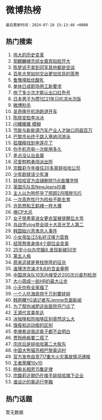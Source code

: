# 微博热榜

`最后更新时间：2024-07-18 15:13:48 +0800`

## 热门搜索

1. [伟大的历史变革](https://m.weibo.cn/search?containerid=100103type%3D1%26t%3D10%26q%3D%23%E4%BC%9F%E5%A4%A7%E7%9A%84%E5%8E%86%E5%8F%B2%E5%8F%98%E9%9D%A9%23&stream_entry_id=51&isnewpage=1&extparam=seat%3D1%26pos%3D0%26cate%3D10103%26dgr%3D0%26q%3D%2523%25E4%25BC%259F%25E5%25A4%25A7%25E7%259A%2584%25E5%258E%2586%25E5%258F%25B2%25E5%258F%2598%25E9%259D%25A9%2523%26filter_type%3Drealtimehot%26stream_entry_id%3D51%26c_type%3D51%26display_time%3D1721286827%26pre_seqid%3D172128682737201449261)
1. [郭麒麟被恋综女嘉宾贴脸开大](https://m.weibo.cn/search?containerid=100103type%3D1%26t%3D10%26q%3D%23%E9%83%AD%E9%BA%92%E9%BA%9F%E8%A2%AB%E6%81%8B%E7%BB%BC%E5%A5%B3%E5%98%89%E5%AE%BE%E8%B4%B4%E8%84%B8%E5%BC%80%E5%A4%A7%23&stream_entry_id=31&isnewpage=1&extparam=seat%3D1%26realpos%3D1%26q%3D%2523%25E9%2583%25AD%25E9%25BA%2592%25E9%25BA%259F%25E8%25A2%25AB%25E6%2581%258B%25E7%25BB%25BC%25E5%25A5%25B3%25E5%2598%2589%25E5%25AE%25BE%25E8%25B4%25B4%25E8%2584%25B8%25E5%25BC%2580%25E5%25A4%25A7%2523%26cate%3D5001%26dgr%3D0%26stream_entry_id%3D31%26pos%3D0%26lcate%3D5001%26band_rank%3D1%26filter_type%3Drealtimehot%26flag%3D2%26c_type%3D31%26display_time%3D1721286827%26pre_seqid%3D172128682737201449261)
1. [陈梦说不拿到冠军其他都是空谈](https://m.weibo.cn/search?containerid=100103type%3D1%26t%3D10%26q%3D%23%E9%99%88%E6%A2%A6%E8%AF%B4%E4%B8%8D%E6%8B%BF%E5%88%B0%E5%86%A0%E5%86%9B%E5%85%B6%E4%BB%96%E9%83%BD%E6%98%AF%E7%A9%BA%E8%B0%88%23&stream_entry_id=31&isnewpage=1&extparam=seat%3D1%26realpos%3D2%26q%3D%2523%25E9%2599%2588%25E6%25A2%25A6%25E8%25AF%25B4%25E4%25B8%258D%25E6%258B%25BF%25E5%2588%25B0%25E5%2586%25A0%25E5%2586%259B%25E5%2585%25B6%25E4%25BB%2596%25E9%2583%25BD%25E6%2598%25AF%25E7%25A9%25BA%25E8%25B0%2588%2523%26cate%3D5001%26dgr%3D0%26stream_entry_id%3D31%26pos%3D1%26lcate%3D5001%26band_rank%3D2%26filter_type%3Drealtimehot%26flag%3D1%26c_type%3D31%26display_time%3D1721286827%26pre_seqid%3D172128682737201449261)
1. [百年大党如何交出更加优异的答卷](https://m.weibo.cn/search?containerid=100103type%3D1%26t%3D10%26q%3D%23%E7%99%BE%E5%B9%B4%E5%A4%A7%E5%85%9A%E5%A6%82%E4%BD%95%E4%BA%A4%E5%87%BA%E6%9B%B4%E5%8A%A0%E4%BC%98%E5%BC%82%E7%9A%84%E7%AD%94%E5%8D%B7%23&stream_entry_id=31&isnewpage=1&extparam=seat%3D1%26realpos%3D3%26q%3D%2523%25E7%2599%25BE%25E5%25B9%25B4%25E5%25A4%25A7%25E5%2585%259A%25E5%25A6%2582%25E4%25BD%2595%25E4%25BA%25A4%25E5%2587%25BA%25E6%259B%25B4%25E5%258A%25A0%25E4%25BC%2598%25E5%25BC%2582%25E7%259A%2584%25E7%25AD%2594%25E5%258D%25B7%2523%26cate%3D5001%26dgr%3D0%26stream_entry_id%3D31%26pos%3D2%26lcate%3D5001%26band_rank%3D3%26filter_type%3Drealtimehot%26flag%3D0%26c_type%3D31%26display_time%3D1721286827%26pre_seqid%3D172128682737201449261)
1. [鲁豫撞脸优酸乳](https://m.weibo.cn/search?containerid=100103type%3D1%26t%3D10%26q%3D%23%E9%B2%81%E8%B1%AB%E6%92%9E%E8%84%B8%E4%BC%98%E9%85%B8%E4%B9%B3%23&stream_entry_id=31&isnewpage=1&extparam=seat%3D1%26q%3D%2523%25E9%25B2%2581%25E8%25B1%25AB%25E6%2592%259E%25E8%2584%25B8%25E4%25BC%2598%25E9%2585%25B8%25E4%25B9%25B3%2523%26cate%3D5001%26dgr%3D0%26adid%3D246226%26stream_entry_id%3D31%26topic_ad%3D1%26is_ad_pos%3D1%26pos%3D3%26band_rank%3D4%26lcate%3D5001%26filter_type%3Drealtimehot%26c_type%3D31%26display_time%3D1721286827%26pre_seqid%3D172128682737201449261)
1. [单休已成职场用工新要求](https://m.weibo.cn/search?containerid=100103type%3D1%26t%3D10%26q%3D%23%E5%8D%95%E4%BC%91%E5%B7%B2%E6%88%90%E8%81%8C%E5%9C%BA%E7%94%A8%E5%B7%A5%E6%96%B0%E8%A6%81%E6%B1%82%23&stream_entry_id=31&isnewpage=1&extparam=seat%3D1%26realpos%3D4%26q%3D%2523%25E5%258D%2595%25E4%25BC%2591%25E5%25B7%25B2%25E6%2588%2590%25E8%2581%258C%25E5%259C%25BA%25E7%2594%25A8%25E5%25B7%25A5%25E6%2596%25B0%25E8%25A6%2581%25E6%25B1%2582%2523%26cate%3D5001%26dgr%3D0%26stream_entry_id%3D31%26pos%3D4%26lcate%3D5001%26band_rank%3D4%26filter_type%3Drealtimehot%26flag%3D0%26c_type%3D31%26display_time%3D1721286827%26pre_seqid%3D172128682737201449261)
1. [吻了多少次才能认出口红色号](https://m.weibo.cn/search?containerid=100103type%3D1%26t%3D10%26q%3D%23%E5%90%BB%E4%BA%86%E5%A4%9A%E5%B0%91%E6%AC%A1%E6%89%8D%E8%83%BD%E8%AE%A4%E5%87%BA%E5%8F%A3%E7%BA%A2%E8%89%B2%E5%8F%B7%23&stream_entry_id=31&isnewpage=1&extparam=seat%3D1%26realpos%3D5%26q%3D%2523%25E5%2590%25BB%25E4%25BA%2586%25E5%25A4%259A%25E5%25B0%2591%25E6%25AC%25A1%25E6%2589%258D%25E8%2583%25BD%25E8%25AE%25A4%25E5%2587%25BA%25E5%258F%25A3%25E7%25BA%25A2%25E8%2589%25B2%25E5%258F%25B7%2523%26cate%3D5001%26dgr%3D0%26stream_entry_id%3D31%26pos%3D5%26lcate%3D5001%26band_rank%3D5%26filter_type%3Drealtimehot%26flag%3D2%26c_type%3D31%26display_time%3D1721286827%26pre_seqid%3D172128682737201449261)
1. [日本男子为攒1亿21年只吃凉水泡饭](https://m.weibo.cn/search?containerid=100103type%3D1%26t%3D10%26q%3D%23%E6%97%A5%E6%9C%AC%E7%94%B7%E5%AD%90%E4%B8%BA%E6%94%921%E4%BA%BF21%E5%B9%B4%E5%8F%AA%E5%90%83%E5%87%89%E6%B0%B4%E6%B3%A1%E9%A5%AD%23&stream_entry_id=31&isnewpage=1&extparam=seat%3D1%26realpos%3D6%26q%3D%2523%25E6%2597%25A5%25E6%259C%25AC%25E7%2594%25B7%25E5%25AD%2590%25E4%25B8%25BA%25E6%2594%25921%25E4%25BA%25BF21%25E5%25B9%25B4%25E5%258F%25AA%25E5%2590%2583%25E5%2587%2589%25E6%25B0%25B4%25E6%25B3%25A1%25E9%25A5%25AD%2523%26cate%3D5001%26dgr%3D0%26stream_entry_id%3D31%26pos%3D6%26lcate%3D5001%26band_rank%3D6%26filter_type%3Drealtimehot%26flag%3D0%26c_type%3D31%26display_time%3D1721286827%26pre_seqid%3D172128682737201449261)
1. [微博秒杀](https://m.weibo.cn/search?containerid=100103type%3D1%26t%3D10%26q%3D%23%E5%BE%AE%E5%8D%9A%E7%A7%92%E6%9D%80%23&stream_entry_id=31&isnewpage=1&extparam=seat%3D1%26q%3D%2523%25E5%25BE%25AE%25E5%258D%259A%25E7%25A7%2592%25E6%259D%2580%2523%26cate%3D5001%26dgr%3D0%26adid%3D246339%26stream_entry_id%3D31%26is_ad_pos%3D1%26pos%3D7%26band_rank%3D7%26lcate%3D5001%26filter_type%3Drealtimehot%26c_type%3D31%26display_time%3D1721286827%26pre_seqid%3D172128682737201449261)
1. [吴奇隆在机场跑道开车](https://m.weibo.cn/search?containerid=100103type%3D1%26t%3D10%26q%3D%23%E5%90%B4%E5%A5%87%E9%9A%86%E5%9C%A8%E6%9C%BA%E5%9C%BA%E8%B7%91%E9%81%93%E5%BC%80%E8%BD%A6%23&stream_entry_id=31&isnewpage=1&extparam=seat%3D1%26realpos%3D7%26q%3D%2523%25E5%2590%25B4%25E5%25A5%2587%25E9%259A%2586%25E5%259C%25A8%25E6%259C%25BA%25E5%259C%25BA%25E8%25B7%2591%25E9%2581%2593%25E5%25BC%2580%25E8%25BD%25A6%2523%26cate%3D5001%26dgr%3D0%26stream_entry_id%3D31%26pos%3D8%26lcate%3D5001%26band_rank%3D7%26filter_type%3Drealtimehot%26flag%3D1%26c_type%3D31%26display_time%3D1721286827%26pre_seqid%3D172128682737201449261)
1. [陈晓变脸李冰冰](https://m.weibo.cn/search?containerid=100103type%3D1%26t%3D10%26q%3D%23%E9%99%88%E6%99%93%E5%8F%98%E8%84%B8%E6%9D%8E%E5%86%B0%E5%86%B0%23&stream_entry_id=31&isnewpage=1&extparam=seat%3D1%26realpos%3D8%26q%3D%2523%25E9%2599%2588%25E6%2599%2593%25E5%258F%2598%25E8%2584%25B8%25E6%259D%258E%25E5%2586%25B0%25E5%2586%25B0%2523%26cate%3D5001%26dgr%3D0%26stream_entry_id%3D31%26pos%3D9%26lcate%3D5001%26band_rank%3D8%26filter_type%3Drealtimehot%26flag%3D0%26c_type%3D31%26display_time%3D1721286827%26pre_seqid%3D172128682737201449261)
1. [闪耀暖暖 模糊](https://m.weibo.cn/search?containerid=100103type%3D1%26t%3D10%26q%3D%E9%97%AA%E8%80%80%E6%9A%96%E6%9A%96+%E6%A8%A1%E7%B3%8A&stream_entry_id=31&isnewpage=1&extparam=seat%3D1%26realpos%3D9%26q%3D%25E9%2597%25AA%25E8%2580%2580%25E6%259A%2596%25E6%259A%2596%2520%25E6%25A8%25A1%25E7%25B3%258A%26cate%3D5001%26dgr%3D0%26stream_entry_id%3D31%26pos%3D10%26lcate%3D5001%26band_rank%3D9%26filter_type%3Drealtimehot%26flag%3D1%26c_type%3D31%26display_time%3D1721286827%26pre_seqid%3D172128682737201449261)
1. [节能与新能源汽车产业人才缺口将超百万](https://m.weibo.cn/search?containerid=100103type%3D1%26t%3D10%26q%3D%23%E8%8A%82%E8%83%BD%E4%B8%8E%E6%96%B0%E8%83%BD%E6%BA%90%E6%B1%BD%E8%BD%A6%E4%BA%A7%E4%B8%9A%E4%BA%BA%E6%89%8D%E7%BC%BA%E5%8F%A3%E5%B0%86%E8%B6%85%E7%99%BE%E4%B8%87%23&stream_entry_id=31&isnewpage=1&extparam=seat%3D1%26realpos%3D10%26q%3D%2523%25E8%258A%2582%25E8%2583%25BD%25E4%25B8%258E%25E6%2596%25B0%25E8%2583%25BD%25E6%25BA%2590%25E6%25B1%25BD%25E8%25BD%25A6%25E4%25BA%25A7%25E4%25B8%259A%25E4%25BA%25BA%25E6%2589%258D%25E7%25BC%25BA%25E5%258F%25A3%25E5%25B0%2586%25E8%25B6%2585%25E7%2599%25BE%25E4%25B8%2587%2523%26cate%3D5001%26dgr%3D0%26stream_entry_id%3D31%26pos%3D11%26lcate%3D5001%26band_rank%3D10%26filter_type%3Drealtimehot%26flag%3D1%26c_type%3D31%26display_time%3D1721286827%26pre_seqid%3D172128682737201449261)
1. [巴黎市长终于跳入塞纳河游泳](https://m.weibo.cn/search?containerid=100103type%3D1%26t%3D10%26q%3D%23%E5%B7%B4%E9%BB%8E%E5%B8%82%E9%95%BF%E7%BB%88%E4%BA%8E%E8%B7%B3%E5%85%A5%E5%A1%9E%E7%BA%B3%E6%B2%B3%E6%B8%B8%E6%B3%B3%23&stream_entry_id=31&isnewpage=1&extparam=seat%3D1%26realpos%3D11%26q%3D%2523%25E5%25B7%25B4%25E9%25BB%258E%25E5%25B8%2582%25E9%2595%25BF%25E7%25BB%2588%25E4%25BA%258E%25E8%25B7%25B3%25E5%2585%25A5%25E5%25A1%259E%25E7%25BA%25B3%25E6%25B2%25B3%25E6%25B8%25B8%25E6%25B3%25B3%2523%26cate%3D5001%26dgr%3D0%26stream_entry_id%3D31%26pos%3D12%26lcate%3D5001%26band_rank%3D11%26filter_type%3Drealtimehot%26flag%3D1%26c_type%3D31%26display_time%3D1721286827%26pre_seqid%3D172128682737201449261)
1. [狐狸精找到李莲花了](https://m.weibo.cn/search?containerid=100103type%3D1%26t%3D10%26q%3D%E7%8B%90%E7%8B%B8%E7%B2%BE%E6%89%BE%E5%88%B0%E6%9D%8E%E8%8E%B2%E8%8A%B1%E4%BA%86&stream_entry_id=31&isnewpage=1&extparam=seat%3D1%26realpos%3D12%26q%3D%25E7%258B%2590%25E7%258B%25B8%25E7%25B2%25BE%25E6%2589%25BE%25E5%2588%25B0%25E6%259D%258E%25E8%258E%25B2%25E8%258A%25B1%25E4%25BA%2586%26cate%3D5001%26dgr%3D0%26stream_entry_id%3D31%26pos%3D13%26lcate%3D5001%26band_rank%3D12%26filter_type%3Drealtimehot%26flag%3D0%26c_type%3D31%26display_time%3D1721286827%26pre_seqid%3D172128682737201449261)
1. [你手机充电一次能用多久](https://m.weibo.cn/search?containerid=100103type%3D1%26t%3D10%26q%3D%23%E4%BD%A0%E6%89%8B%E6%9C%BA%E5%85%85%E7%94%B5%E4%B8%80%E6%AC%A1%E8%83%BD%E7%94%A8%E5%A4%9A%E4%B9%85%23&stream_entry_id=31&isnewpage=1&extparam=seat%3D1%26realpos%3D13%26q%3D%2523%25E4%25BD%25A0%25E6%2589%258B%25E6%259C%25BA%25E5%2585%2585%25E7%2594%25B5%25E4%25B8%2580%25E6%25AC%25A1%25E8%2583%25BD%25E7%2594%25A8%25E5%25A4%259A%25E4%25B9%2585%2523%26cate%3D5001%26dgr%3D0%26adid%3D246292%26stream_entry_id%3D31%26flag%3D0%26lcate%3D5001%26band_rank%3D13%26filter_type%3Drealtimehot%26pos%3D14%26c_type%3D31%26display_time%3D1721286827%26pre_seqid%3D172128682737201449261)
1. [差点没认出金晨](https://m.weibo.cn/search?containerid=100103type%3D1%26t%3D10%26q%3D%23%E5%B7%AE%E7%82%B9%E6%B2%A1%E8%AE%A4%E5%87%BA%E9%87%91%E6%99%A8%23&stream_entry_id=31&isnewpage=1&extparam=seat%3D1%26realpos%3D14%26q%3D%2523%25E5%25B7%25AE%25E7%2582%25B9%25E6%25B2%25A1%25E8%25AE%25A4%25E5%2587%25BA%25E9%2587%2591%25E6%2599%25A8%2523%26cate%3D5001%26dgr%3D0%26stream_entry_id%3D31%26pos%3D15%26lcate%3D5001%26band_rank%3D14%26filter_type%3Drealtimehot%26flag%3D2%26c_type%3D31%26display_time%3D1721286827%26pre_seqid%3D172128682737201449261)
1. [可爱鸭鸭勇闯派出所](https://m.weibo.cn/search?containerid=100103type%3D1%26t%3D10%26q%3D%23%E5%8F%AF%E7%88%B1%E9%B8%AD%E9%B8%AD%E5%8B%87%E9%97%AF%E6%B4%BE%E5%87%BA%E6%89%80%23&stream_entry_id=31&isnewpage=1&extparam=seat%3D1%26realpos%3D15%26q%3D%2523%25E5%258F%25AF%25E7%2588%25B1%25E9%25B8%25AD%25E9%25B8%25AD%25E5%258B%2587%25E9%2597%25AF%25E6%25B4%25BE%25E5%2587%25BA%25E6%2589%2580%2523%26cate%3D5001%26dgr%3D0%26stream_entry_id%3D31%26pos%3D16%26lcate%3D5001%26band_rank%3D15%26filter_type%3Drealtimehot%26flag%3D32768%26c_type%3D31%26display_time%3D1721286827%26pre_seqid%3D172128682737201449261)
1. [宗馥莉今年接任20多家娃哈哈公司](https://m.weibo.cn/search?containerid=100103type%3D1%26t%3D10%26q%3D%23%E5%AE%97%E9%A6%A5%E8%8E%89%E4%BB%8A%E5%B9%B4%E6%8E%A5%E4%BB%BB20%E5%A4%9A%E5%AE%B6%E5%A8%83%E5%93%88%E5%93%88%E5%85%AC%E5%8F%B8%23&stream_entry_id=31&isnewpage=1&extparam=seat%3D1%26realpos%3D16%26q%3D%2523%25E5%25AE%2597%25E9%25A6%25A5%25E8%258E%2589%25E4%25BB%258A%25E5%25B9%25B4%25E6%258E%25A5%25E4%25BB%25BB20%25E5%25A4%259A%25E5%25AE%25B6%25E5%25A8%2583%25E5%2593%2588%25E5%2593%2588%25E5%2585%25AC%25E5%258F%25B8%2523%26cate%3D5001%26dgr%3D0%26stream_entry_id%3D31%26pos%3D17%26lcate%3D5001%26band_rank%3D16%26filter_type%3Drealtimehot%26flag%3D0%26c_type%3D31%26display_time%3D1721286827%26pre_seqid%3D172128682737201449261)
1. [少年剧就该少年演](https://m.weibo.cn/search?containerid=100103type%3D1%26t%3D10%26q%3D%E5%B0%91%E5%B9%B4%E5%89%A7%E5%B0%B1%E8%AF%A5%E5%B0%91%E5%B9%B4%E6%BC%94&stream_entry_id=31&isnewpage=1&extparam=seat%3D1%26realpos%3D17%26q%3D%25E5%25B0%2591%25E5%25B9%25B4%25E5%2589%25A7%25E5%25B0%25B1%25E8%25AF%25A5%25E5%25B0%2591%25E5%25B9%25B4%25E6%25BC%2594%26cate%3D5001%26dgr%3D0%26stream_entry_id%3D31%26pos%3D18%26lcate%3D5001%26band_rank%3D17%26filter_type%3Drealtimehot%26flag%3D0%26c_type%3D31%26display_time%3D1721286827%26pre_seqid%3D172128682737201449261)
1. [娃哈哈官方店铺删除11点直播字样](https://m.weibo.cn/search?containerid=100103type%3D1%26t%3D10%26q%3D%23%E5%A8%83%E5%93%88%E5%93%88%E5%AE%98%E6%96%B9%E5%BA%97%E9%93%BA%E5%88%A0%E9%99%A411%E7%82%B9%E7%9B%B4%E6%92%AD%E5%AD%97%E6%A0%B7%23&stream_entry_id=31&isnewpage=1&extparam=seat%3D1%26realpos%3D18%26q%3D%2523%25E5%25A8%2583%25E5%2593%2588%25E5%2593%2588%25E5%25AE%2598%25E6%2596%25B9%25E5%25BA%2597%25E9%2593%25BA%25E5%2588%25A0%25E9%2599%25A411%25E7%2582%25B9%25E7%259B%25B4%25E6%2592%25AD%25E5%25AD%2597%25E6%25A0%25B7%2523%26cate%3D5001%26dgr%3D0%26stream_entry_id%3D31%26pos%3D19%26lcate%3D5001%26band_rank%3D18%26filter_type%3Drealtimehot%26flag%3D1%26c_type%3D31%26display_time%3D1721286827%26pre_seqid%3D172128682737201449261)
1. [英国乐队告NewJeans抄袭](https://m.weibo.cn/search?containerid=100103type%3D1%26t%3D10%26q%3D%23%E8%8B%B1%E5%9B%BD%E4%B9%90%E9%98%9F%E5%91%8ANewJeans%E6%8A%84%E8%A2%AD%23&stream_entry_id=31&isnewpage=1&extparam=seat%3D1%26realpos%3D19%26q%3D%2523%25E8%258B%25B1%25E5%259B%25BD%25E4%25B9%2590%25E9%2598%259F%25E5%2591%258ANewJeans%25E6%258A%2584%25E8%25A2%25AD%2523%26cate%3D5001%26dgr%3D0%26stream_entry_id%3D31%26pos%3D20%26lcate%3D5001%26band_rank%3D19%26filter_type%3Drealtimehot%26flag%3D0%26c_type%3D31%26display_time%3D1721286827%26pre_seqid%3D172128682737201449261)
1. [主人以为狗怀孕了照顾2月喂胖10斤](https://m.weibo.cn/search?containerid=100103type%3D1%26t%3D10%26q%3D%23%E4%B8%BB%E4%BA%BA%E4%BB%A5%E4%B8%BA%E7%8B%97%E6%80%80%E5%AD%95%E4%BA%86%E7%85%A7%E9%A1%BE2%E6%9C%88%E5%96%82%E8%83%9610%E6%96%A4%23&stream_entry_id=31&isnewpage=1&extparam=seat%3D1%26realpos%3D20%26q%3D%2523%25E4%25B8%25BB%25E4%25BA%25BA%25E4%25BB%25A5%25E4%25B8%25BA%25E7%258B%2597%25E6%2580%2580%25E5%25AD%2595%25E4%25BA%2586%25E7%2585%25A7%25E9%25A1%25BE2%25E6%259C%2588%25E5%2596%2582%25E8%2583%259610%25E6%2596%25A4%2523%26cate%3D5001%26dgr%3D0%26stream_entry_id%3D31%26pos%3D21%26lcate%3D5001%26band_rank%3D20%26filter_type%3Drealtimehot%26flag%3D1%26c_type%3D31%26display_time%3D1721286827%26pre_seqid%3D172128682737201449261)
1. [一次高危性行为险些不能生育](https://m.weibo.cn/search?containerid=100103type%3D1%26t%3D10%26q%3D%E4%B8%80%E6%AC%A1%E9%AB%98%E5%8D%B1%E6%80%A7%E8%A1%8C%E4%B8%BA%E9%99%A9%E4%BA%9B%E4%B8%8D%E8%83%BD%E7%94%9F%E8%82%B2&stream_entry_id=31&isnewpage=1&extparam=seat%3D1%26realpos%3D21%26q%3D%25E4%25B8%2580%25E6%25AC%25A1%25E9%25AB%2598%25E5%258D%25B1%25E6%2580%25A7%25E8%25A1%258C%25E4%25B8%25BA%25E9%2599%25A9%25E4%25BA%259B%25E4%25B8%258D%25E8%2583%25BD%25E7%2594%259F%25E8%2582%25B2%26cate%3D5001%26dgr%3D0%26stream_entry_id%3D31%26pos%3D22%26lcate%3D5001%26band_rank%3D21%26filter_type%3Drealtimehot%26flag%3D1%26c_type%3D31%26display_time%3D1721286827%26pre_seqid%3D172128682737201449261)
1. [许凯想和王鹤棣一样大爆](https://m.weibo.cn/search?containerid=100103type%3D1%26t%3D10%26q%3D%E8%AE%B8%E5%87%AF%E6%83%B3%E5%92%8C%E7%8E%8B%E9%B9%A4%E6%A3%A3%E4%B8%80%E6%A0%B7%E5%A4%A7%E7%88%86&stream_entry_id=31&isnewpage=1&extparam=seat%3D1%26realpos%3D22%26q%3D%25E8%25AE%25B8%25E5%2587%25AF%25E6%2583%25B3%25E5%2592%258C%25E7%258E%258B%25E9%25B9%25A4%25E6%25A3%25A3%25E4%25B8%2580%25E6%25A0%25B7%25E5%25A4%25A7%25E7%2588%2586%26cate%3D5001%26dgr%3D0%26stream_entry_id%3D31%26pos%3D23%26lcate%3D5001%26band_rank%3D22%26filter_type%3Drealtimehot%26flag%3D1%26c_type%3D31%26display_time%3D1721286827%26pre_seqid%3D172128682737201449261)
1. [嗑CP大忌](https://m.weibo.cn/search?containerid=100103type%3D1%26t%3D10%26q%3D%E5%97%91CP%E5%A4%A7%E5%BF%8C&stream_entry_id=31&isnewpage=1&extparam=seat%3D1%26realpos%3D23%26q%3D%25E5%2597%2591CP%25E5%25A4%25A7%25E5%25BF%258C%26cate%3D5001%26dgr%3D0%26stream_entry_id%3D31%26pos%3D24%26lcate%3D5001%26band_rank%3D23%26filter_type%3Drealtimehot%26flag%3D1%26c_type%3D31%26display_time%3D1721286827%26pre_seqid%3D172128682737201449261)
1. [女子带男童进女更衣室被提醒后大骂](https://m.weibo.cn/search?containerid=100103type%3D1%26t%3D10%26q%3D%23%E5%A5%B3%E5%AD%90%E5%B8%A6%E7%94%B7%E7%AB%A5%E8%BF%9B%E5%A5%B3%E6%9B%B4%E8%A1%A3%E5%AE%A4%E8%A2%AB%E6%8F%90%E9%86%92%E5%90%8E%E5%A4%A7%E9%AA%82%23&stream_entry_id=31&isnewpage=1&extparam=seat%3D1%26realpos%3D24%26q%3D%2523%25E5%25A5%25B3%25E5%25AD%2590%25E5%25B8%25A6%25E7%2594%25B7%25E7%25AB%25A5%25E8%25BF%259B%25E5%25A5%25B3%25E6%259B%25B4%25E8%25A1%25A3%25E5%25AE%25A4%25E8%25A2%25AB%25E6%258F%2590%25E9%2586%2592%25E5%2590%258E%25E5%25A4%25A7%25E9%25AA%2582%2523%26cate%3D5001%26dgr%3D0%26stream_entry_id%3D31%26pos%3D25%26lcate%3D5001%26band_rank%3D24%26filter_type%3Drealtimehot%26flag%3D0%26c_type%3D31%26display_time%3D1721286827%26pre_seqid%3D172128682737201449261)
1. [肖战凭vlog登全球十大高光艺人第二](https://m.weibo.cn/search?containerid=100103type%3D1%26t%3D10%26q%3D%23%E8%82%96%E6%88%98%E5%87%ADvlog%E7%99%BB%E5%85%A8%E7%90%83%E5%8D%81%E5%A4%A7%E9%AB%98%E5%85%89%E8%89%BA%E4%BA%BA%E7%AC%AC%E4%BA%8C%23&stream_entry_id=31&isnewpage=1&extparam=seat%3D1%26realpos%3D25%26q%3D%2523%25E8%2582%2596%25E6%2588%2598%25E5%2587%25ADvlog%25E7%2599%25BB%25E5%2585%25A8%25E7%2590%2583%25E5%258D%2581%25E5%25A4%25A7%25E9%25AB%2598%25E5%2585%2589%25E8%2589%25BA%25E4%25BA%25BA%25E7%25AC%25AC%25E4%25BA%258C%2523%26cate%3D5001%26dgr%3D0%26stream_entry_id%3D31%26pos%3D26%26lcate%3D5001%26band_rank%3D25%26filter_type%3Drealtimehot%26flag%3D1%26c_type%3D31%26display_time%3D1721286827%26pre_seqid%3D172128682737201449261)
1. [韩国始兴恶鬼杀人事件](https://m.weibo.cn/search?containerid=100103type%3D1%26t%3D10%26q%3D%23%E9%9F%A9%E5%9B%BD%E5%A7%8B%E5%85%B4%E6%81%B6%E9%AC%BC%E6%9D%80%E4%BA%BA%E4%BA%8B%E4%BB%B6%23&stream_entry_id=31&isnewpage=1&extparam=seat%3D1%26realpos%3D26%26q%3D%2523%25E9%259F%25A9%25E5%259B%25BD%25E5%25A7%258B%25E5%2585%25B4%25E6%2581%25B6%25E9%25AC%25BC%25E6%259D%2580%25E4%25BA%25BA%25E4%25BA%258B%25E4%25BB%25B6%2523%26cate%3D5001%26dgr%3D0%26stream_entry_id%3D31%26pos%3D27%26lcate%3D5001%26band_rank%3D26%26filter_type%3Drealtimehot%26flag%3D1%26c_type%3D31%26display_time%3D1721286827%26pre_seqid%3D172128682737201449261)
1. [小女孩坠江5名好汉接力营救](https://m.weibo.cn/search?containerid=100103type%3D1%26t%3D10%26q%3D%23%E5%B0%8F%E5%A5%B3%E5%AD%A9%E5%9D%A0%E6%B1%9F5%E5%90%8D%E5%A5%BD%E6%B1%89%E6%8E%A5%E5%8A%9B%E8%90%A5%E6%95%91%23&stream_entry_id=31&isnewpage=1&extparam=seat%3D1%26realpos%3D27%26q%3D%2523%25E5%25B0%258F%25E5%25A5%25B3%25E5%25AD%25A9%25E5%259D%25A0%25E6%25B1%259F5%25E5%2590%258D%25E5%25A5%25BD%25E6%25B1%2589%25E6%258E%25A5%25E5%258A%259B%25E8%2590%25A5%25E6%2595%2591%2523%26cate%3D5001%26dgr%3D0%26stream_entry_id%3D31%26pos%3D28%26lcate%3D5001%26band_rank%3D27%26filter_type%3Drealtimehot%26flag%3D32768%26c_type%3D31%26display_time%3D1721286827%26pre_seqid%3D172128682737201449261)
1. [经常熬夜身体4个部位会变臭](https://m.weibo.cn/search?containerid=100103type%3D1%26t%3D10%26q%3D%23%E7%BB%8F%E5%B8%B8%E7%86%AC%E5%A4%9C%E8%BA%AB%E4%BD%934%E4%B8%AA%E9%83%A8%E4%BD%8D%E4%BC%9A%E5%8F%98%E8%87%AD%23&stream_entry_id=31&isnewpage=1&extparam=seat%3D1%26realpos%3D28%26q%3D%2523%25E7%25BB%258F%25E5%25B8%25B8%25E7%2586%25AC%25E5%25A4%259C%25E8%25BA%25AB%25E4%25BD%25934%25E4%25B8%25AA%25E9%2583%25A8%25E4%25BD%258D%25E4%25BC%259A%25E5%258F%2598%25E8%2587%25AD%2523%26cate%3D5001%26dgr%3D0%26stream_entry_id%3D31%26pos%3D29%26lcate%3D5001%26band_rank%3D28%26filter_type%3Drealtimehot%26flag%3D0%26c_type%3D31%26display_time%3D1721286827%26pre_seqid%3D172128682737201449261)
1. [25岁小伙办完婚礼发现新娘50岁](https://m.weibo.cn/search?containerid=100103type%3D1%26t%3D10%26q%3D%2325%E5%B2%81%E5%B0%8F%E4%BC%99%E5%8A%9E%E5%AE%8C%E5%A9%9A%E7%A4%BC%E5%8F%91%E7%8E%B0%E6%96%B0%E5%A8%9850%E5%B2%81%23&stream_entry_id=31&isnewpage=1&extparam=seat%3D1%26realpos%3D29%26q%3D%252325%25E5%25B2%2581%25E5%25B0%258F%25E4%25BC%2599%25E5%258A%259E%25E5%25AE%258C%25E5%25A9%259A%25E7%25A4%25BC%25E5%258F%2591%25E7%258E%25B0%25E6%2596%25B0%25E5%25A8%259850%25E5%25B2%2581%2523%26cate%3D5001%26dgr%3D0%26stream_entry_id%3D31%26pos%3D30%26lcate%3D5001%26band_rank%3D29%26filter_type%3Drealtimehot%26flag%3D0%26c_type%3D31%26display_time%3D1721286827%26pre_seqid%3D172128682737201449261)
1. [第五人格](https://m.weibo.cn/search?containerid=100103type%3D1%26t%3D10%26q%3D%E7%AC%AC%E4%BA%94%E4%BA%BA%E6%A0%BC&stream_entry_id=31&isnewpage=1&extparam=seat%3D1%26realpos%3D30%26q%3D%25E7%25AC%25AC%25E4%25BA%2594%25E4%25BA%25BA%25E6%25A0%25BC%26cate%3D5001%26dgr%3D0%26stream_entry_id%3D31%26pos%3D31%26lcate%3D5001%26band_rank%3D30%26filter_type%3Drealtimehot%26flag%3D1%26c_type%3D31%26display_time%3D1721286827%26pre_seqid%3D172128682737201449261)
1. [原来这就是脊柱侧弯的征兆](https://m.weibo.cn/search?containerid=100103type%3D1%26t%3D10%26q%3D%23%E5%8E%9F%E6%9D%A5%E8%BF%99%E5%B0%B1%E6%98%AF%E8%84%8A%E6%9F%B1%E4%BE%A7%E5%BC%AF%E7%9A%84%E5%BE%81%E5%85%86%23&stream_entry_id=31&isnewpage=1&extparam=seat%3D1%26realpos%3D31%26q%3D%2523%25E5%258E%259F%25E6%259D%25A5%25E8%25BF%2599%25E5%25B0%25B1%25E6%2598%25AF%25E8%2584%258A%25E6%259F%25B1%25E4%25BE%25A7%25E5%25BC%25AF%25E7%259A%2584%25E5%25BE%2581%25E5%2585%2586%2523%26cate%3D5001%26dgr%3D0%26stream_entry_id%3D31%26pos%3D32%26lcate%3D5001%26band_rank%3D31%26filter_type%3Drealtimehot%26flag%3D1%26c_type%3D31%26display_time%3D1721286827%26pre_seqid%3D172128682737201449261)
1. [谁懂洗完澡才8点的含金量啊](https://m.weibo.cn/search?containerid=100103type%3D1%26t%3D10%26q%3D%23%E8%B0%81%E6%87%82%E6%B4%97%E5%AE%8C%E6%BE%A1%E6%89%8D8%E7%82%B9%E7%9A%84%E5%90%AB%E9%87%91%E9%87%8F%E5%95%8A%23&stream_entry_id=31&isnewpage=1&extparam=seat%3D1%26realpos%3D32%26q%3D%2523%25E8%25B0%2581%25E6%2587%2582%25E6%25B4%2597%25E5%25AE%258C%25E6%25BE%25A1%25E6%2589%258D8%25E7%2582%25B9%25E7%259A%2584%25E5%2590%25AB%25E9%2587%2591%25E9%2587%258F%25E5%2595%258A%2523%26cate%3D5001%26dgr%3D0%26stream_entry_id%3D31%26pos%3D33%26lcate%3D5001%26band_rank%3D32%26filter_type%3Drealtimehot%26flag%3D0%26c_type%3D31%26display_time%3D1721286827%26pre_seqid%3D172128682737201449261)
1. [中国游泳队10天内接受近200次兴奋剂检测](https://m.weibo.cn/search?containerid=100103type%3D1%26t%3D10%26q%3D%23%E4%B8%AD%E5%9B%BD%E6%B8%B8%E6%B3%B3%E9%98%9F10%E5%A4%A9%E5%86%85%E6%8E%A5%E5%8F%97%E8%BF%91200%E6%AC%A1%E5%85%B4%E5%A5%8B%E5%89%82%E6%A3%80%E6%B5%8B%23&stream_entry_id=31&isnewpage=1&extparam=seat%3D1%26realpos%3D33%26q%3D%2523%25E4%25B8%25AD%25E5%259B%25BD%25E6%25B8%25B8%25E6%25B3%25B3%25E9%2598%259F10%25E5%25A4%25A9%25E5%2586%2585%25E6%258E%25A5%25E5%258F%2597%25E8%25BF%2591200%25E6%25AC%25A1%25E5%2585%25B4%25E5%25A5%258B%25E5%2589%2582%25E6%25A3%2580%25E6%25B5%258B%2523%26cate%3D5001%26dgr%3D0%26stream_entry_id%3D31%26pos%3D34%26lcate%3D5001%26band_rank%3D33%26filter_type%3Drealtimehot%26flag%3D0%26c_type%3D31%26display_time%3D1721286827%26pre_seqid%3D172128682737201449261)
1. [大小周成一些HR的最大让步](https://m.weibo.cn/search?containerid=100103type%3D1%26t%3D10%26q%3D%23%E5%A4%A7%E5%B0%8F%E5%91%A8%E6%88%90%E4%B8%80%E4%BA%9BHR%E7%9A%84%E6%9C%80%E5%A4%A7%E8%AE%A9%E6%AD%A5%23&stream_entry_id=31&isnewpage=1&extparam=seat%3D1%26realpos%3D34%26q%3D%2523%25E5%25A4%25A7%25E5%25B0%258F%25E5%2591%25A8%25E6%2588%2590%25E4%25B8%2580%25E4%25BA%259BHR%25E7%259A%2584%25E6%259C%2580%25E5%25A4%25A7%25E8%25AE%25A9%25E6%25AD%25A5%2523%26cate%3D5001%26dgr%3D0%26stream_entry_id%3D31%26pos%3D35%26lcate%3D5001%26band_rank%3D34%26filter_type%3Drealtimehot%26flag%3D0%26c_type%3D31%26display_time%3D1721286827%26pre_seqid%3D172128682737201449261)
1. [小夭你有全家福了](https://m.weibo.cn/search?containerid=100103type%3D1%26t%3D10%26q%3D%23%E5%B0%8F%E5%A4%AD%E4%BD%A0%E6%9C%89%E5%85%A8%E5%AE%B6%E7%A6%8F%E4%BA%86%23&stream_entry_id=31&isnewpage=1&extparam=seat%3D1%26realpos%3D35%26q%3D%2523%25E5%25B0%258F%25E5%25A4%25AD%25E4%25BD%25A0%25E6%259C%2589%25E5%2585%25A8%25E5%25AE%25B6%25E7%25A6%258F%25E4%25BA%2586%2523%26cate%3D5001%26dgr%3D0%26stream_entry_id%3D31%26pos%3D36%26lcate%3D5001%26band_rank%3D35%26filter_type%3Drealtimehot%26flag%3D1%26c_type%3D31%26display_time%3D1721286827%26pre_seqid%3D172128682737201449261)
1. [一个人吃海底捞千万别要娃娃](https://m.weibo.cn/search?containerid=100103type%3D1%26t%3D10%26q%3D%23%E4%B8%80%E4%B8%AA%E4%BA%BA%E5%90%83%E6%B5%B7%E5%BA%95%E6%8D%9E%E5%8D%83%E4%B8%87%E5%88%AB%E8%A6%81%E5%A8%83%E5%A8%83%23&stream_entry_id=31&isnewpage=1&extparam=seat%3D1%26realpos%3D36%26q%3D%2523%25E4%25B8%2580%25E4%25B8%25AA%25E4%25BA%25BA%25E5%2590%2583%25E6%25B5%25B7%25E5%25BA%2595%25E6%258D%259E%25E5%258D%2583%25E4%25B8%2587%25E5%2588%25AB%25E8%25A6%2581%25E5%25A8%2583%25E5%25A8%2583%2523%26cate%3D5001%26dgr%3D0%26stream_entry_id%3D31%26pos%3D37%26lcate%3D5001%26band_rank%3D36%26filter_type%3Drealtimehot%26flag%3D0%26c_type%3D31%26display_time%3D1721286827%26pre_seqid%3D172128682737201449261)
1. [韩网曝YG请记者写Jennie负面新闻](https://m.weibo.cn/search?containerid=100103type%3D1%26t%3D10%26q%3D%23%E9%9F%A9%E7%BD%91%E6%9B%9DYG%E8%AF%B7%E8%AE%B0%E8%80%85%E5%86%99Jennie%E8%B4%9F%E9%9D%A2%E6%96%B0%E9%97%BB%23&stream_entry_id=31&isnewpage=1&extparam=seat%3D1%26realpos%3D37%26q%3D%2523%25E9%259F%25A9%25E7%25BD%2591%25E6%259B%259DYG%25E8%25AF%25B7%25E8%25AE%25B0%25E8%2580%2585%25E5%2586%2599Jennie%25E8%25B4%259F%25E9%259D%25A2%25E6%2596%25B0%25E9%2597%25BB%2523%26cate%3D5001%26dgr%3D0%26stream_entry_id%3D31%26pos%3D38%26lcate%3D5001%26band_rank%3D37%26filter_type%3Drealtimehot%26flag%3D0%26c_type%3D31%26display_time%3D1721286827%26pre_seqid%3D172128682737201449261)
1. [为了帮你减肥这些医院开门诊了](https://m.weibo.cn/search?containerid=100103type%3D1%26t%3D10%26q%3D%23%E4%B8%BA%E4%BA%86%E5%B8%AE%E4%BD%A0%E5%87%8F%E8%82%A5%E8%BF%99%E4%BA%9B%E5%8C%BB%E9%99%A2%E5%BC%80%E9%97%A8%E8%AF%8A%E4%BA%86%23&stream_entry_id=31&isnewpage=1&extparam=seat%3D1%26realpos%3D38%26q%3D%2523%25E4%25B8%25BA%25E4%25BA%2586%25E5%25B8%25AE%25E4%25BD%25A0%25E5%2587%258F%25E8%2582%25A5%25E8%25BF%2599%25E4%25BA%259B%25E5%258C%25BB%25E9%2599%25A2%25E5%25BC%2580%25E9%2597%25A8%25E8%25AF%258A%25E4%25BA%2586%2523%26cate%3D5001%26dgr%3D0%26stream_entry_id%3D31%26pos%3D39%26lcate%3D5001%26band_rank%3D38%26filter_type%3Drealtimehot%26flag%3D0%26c_type%3D31%26display_time%3D1721286827%26pre_seqid%3D172128682737201449261)
1. [王源代言美年达](https://m.weibo.cn/search?containerid=100103type%3D1%26t%3D10%26q%3D%E7%8E%8B%E6%BA%90%E4%BB%A3%E8%A8%80%E7%BE%8E%E5%B9%B4%E8%BE%BE&stream_entry_id=31&isnewpage=1&extparam=seat%3D1%26realpos%3D39%26q%3D%25E7%258E%258B%25E6%25BA%2590%25E4%25BB%25A3%25E8%25A8%2580%25E7%25BE%258E%25E5%25B9%25B4%25E8%25BE%25BE%26cate%3D5001%26dgr%3D0%26stream_entry_id%3D31%26pos%3D40%26lcate%3D5001%26band_rank%3D39%26filter_type%3Drealtimehot%26flag%3D1%26c_type%3D31%26display_time%3D1721286827%26pre_seqid%3D172128682737201449261)
1. [冰咖啡和热咖啡区别竟然这么大](https://m.weibo.cn/search?containerid=100103type%3D1%26t%3D10%26q%3D%23%E5%86%B0%E5%92%96%E5%95%A1%E5%92%8C%E7%83%AD%E5%92%96%E5%95%A1%E5%8C%BA%E5%88%AB%E7%AB%9F%E7%84%B6%E8%BF%99%E4%B9%88%E5%A4%A7%23&stream_entry_id=31&isnewpage=1&extparam=seat%3D1%26realpos%3D40%26q%3D%2523%25E5%2586%25B0%25E5%2592%2596%25E5%2595%25A1%25E5%2592%258C%25E7%2583%25AD%25E5%2592%2596%25E5%2595%25A1%25E5%258C%25BA%25E5%2588%25AB%25E7%25AB%259F%25E7%2584%25B6%25E8%25BF%2599%25E4%25B9%2588%25E5%25A4%25A7%2523%26cate%3D5001%26dgr%3D0%26stream_entry_id%3D31%26pos%3D41%26lcate%3D5001%26band_rank%3D40%26filter_type%3Drealtimehot%26flag%3D0%26c_type%3D31%26display_time%3D1721286827%26pre_seqid%3D172128682737201449261)
1. [饿瘦和运动瘦的区别](https://m.weibo.cn/search?containerid=100103type%3D1%26t%3D10%26q%3D%23%E9%A5%BF%E7%98%A6%E5%92%8C%E8%BF%90%E5%8A%A8%E7%98%A6%E7%9A%84%E5%8C%BA%E5%88%AB%23&stream_entry_id=31&isnewpage=1&extparam=seat%3D1%26realpos%3D41%26q%3D%2523%25E9%25A5%25BF%25E7%2598%25A6%25E5%2592%258C%25E8%25BF%2590%25E5%258A%25A8%25E7%2598%25A6%25E7%259A%2584%25E5%258C%25BA%25E5%2588%25AB%2523%26cate%3D5001%26dgr%3D0%26stream_entry_id%3D31%26pos%3D42%26lcate%3D5001%26band_rank%3D41%26filter_type%3Drealtimehot%26flag%3D0%26c_type%3D31%26display_time%3D1721286827%26pre_seqid%3D172128682737201449261)
1. [李庚希说我这辈子都不会明白](https://m.weibo.cn/search?containerid=100103type%3D1%26t%3D10%26q%3D%23%E6%9D%8E%E5%BA%9A%E5%B8%8C%E8%AF%B4%E6%88%91%E8%BF%99%E8%BE%88%E5%AD%90%E9%83%BD%E4%B8%8D%E4%BC%9A%E6%98%8E%E7%99%BD%23&stream_entry_id=31&isnewpage=1&extparam=seat%3D1%26realpos%3D42%26q%3D%2523%25E6%259D%258E%25E5%25BA%259A%25E5%25B8%258C%25E8%25AF%25B4%25E6%2588%2591%25E8%25BF%2599%25E8%25BE%2588%25E5%25AD%2590%25E9%2583%25BD%25E4%25B8%258D%25E4%25BC%259A%25E6%2598%258E%25E7%2599%25BD%2523%26cate%3D5001%26dgr%3D0%26stream_entry_id%3D31%26pos%3D43%26lcate%3D5001%26band_rank%3D42%26filter_type%3Drealtimehot%26flag%3D1%26c_type%3D31%26display_time%3D1721286827%26pre_seqid%3D172128682737201449261)
1. [贾玲杨紫要二搭了](https://m.weibo.cn/search?containerid=100103type%3D1%26t%3D10%26q%3D%23%E8%B4%BE%E7%8E%B2%E6%9D%A8%E7%B4%AB%E8%A6%81%E4%BA%8C%E6%90%AD%E4%BA%86%23&stream_entry_id=31&isnewpage=1&extparam=seat%3D1%26realpos%3D43%26q%3D%2523%25E8%25B4%25BE%25E7%258E%25B2%25E6%259D%25A8%25E7%25B4%25AB%25E8%25A6%2581%25E4%25BA%258C%25E6%2590%25AD%25E4%25BA%2586%2523%26cate%3D5001%26dgr%3D0%26stream_entry_id%3D31%26pos%3D44%26lcate%3D5001%26band_rank%3D43%26filter_type%3Drealtimehot%26flag%3D0%26c_type%3D31%26display_time%3D1721286827%26pre_seqid%3D172128682737201449261)
1. [宗庆后是娃哈哈第二大股东](https://m.weibo.cn/search?containerid=100103type%3D1%26t%3D10%26q%3D%23%E5%AE%97%E5%BA%86%E5%90%8E%E6%98%AF%E5%A8%83%E5%93%88%E5%93%88%E7%AC%AC%E4%BA%8C%E5%A4%A7%E8%82%A1%E4%B8%9C%23&stream_entry_id=31&isnewpage=1&extparam=seat%3D1%26realpos%3D44%26q%3D%2523%25E5%25AE%2597%25E5%25BA%2586%25E5%2590%258E%25E6%2598%25AF%25E5%25A8%2583%25E5%2593%2588%25E5%2593%2588%25E7%25AC%25AC%25E4%25BA%258C%25E5%25A4%25A7%25E8%2582%25A1%25E4%25B8%259C%2523%26cate%3D5001%26dgr%3D0%26stream_entry_id%3D31%26pos%3D45%26lcate%3D5001%26band_rank%3D44%26filter_type%3Drealtimehot%26flag%3D0%26c_type%3D31%26display_time%3D1721286827%26pre_seqid%3D172128682737201449261)
1. [中国大熊猫亮相巴黎奥运村](https://m.weibo.cn/search?containerid=100103type%3D1%26t%3D10%26q%3D%23%E4%B8%AD%E5%9B%BD%E5%A4%A7%E7%86%8A%E7%8C%AB%E4%BA%AE%E7%9B%B8%E5%B7%B4%E9%BB%8E%E5%A5%A5%E8%BF%90%E6%9D%91%23&stream_entry_id=31&isnewpage=1&extparam=seat%3D1%26realpos%3D45%26q%3D%2523%25E4%25B8%25AD%25E5%259B%25BD%25E5%25A4%25A7%25E7%2586%258A%25E7%258C%25AB%25E4%25BA%25AE%25E7%259B%25B8%25E5%25B7%25B4%25E9%25BB%258E%25E5%25A5%25A5%25E8%25BF%2590%25E6%259D%2591%2523%26cate%3D5001%26dgr%3D0%26stream_entry_id%3D31%26pos%3D46%26lcate%3D5001%26band_rank%3D45%26filter_type%3Drealtimehot%26flag%3D1%26c_type%3D31%26display_time%3D1721286827%26pre_seqid%3D172128682737201449261)
1. [官方发布自贡717重大火灾事故情况通报](https://m.weibo.cn/search?containerid=100103type%3D1%26t%3D10%26q%3D%23%E5%AE%98%E6%96%B9%E5%8F%91%E5%B8%83%E8%87%AA%E8%B4%A1717%E9%87%8D%E5%A4%A7%E7%81%AB%E7%81%BE%E4%BA%8B%E6%95%85%E6%83%85%E5%86%B5%E9%80%9A%E6%8A%A5%23&stream_entry_id=31&isnewpage=1&extparam=seat%3D1%26realpos%3D46%26q%3D%2523%25E5%25AE%2598%25E6%2596%25B9%25E5%258F%2591%25E5%25B8%2583%25E8%2587%25AA%25E8%25B4%25A1717%25E9%2587%258D%25E5%25A4%25A7%25E7%2581%25AB%25E7%2581%25BE%25E4%25BA%258B%25E6%2595%2585%25E6%2583%2585%25E5%2586%25B5%25E9%2580%259A%25E6%258A%25A5%2523%26cate%3D5001%26dgr%3D0%26stream_entry_id%3D31%26pos%3D47%26lcate%3D5001%26band_rank%3D46%26filter_type%3Drealtimehot%26flag%3D0%26c_type%3D31%26display_time%3D1721286827%26pre_seqid%3D172128682737201449261)
1. [王者荣耀10v10](https://m.weibo.cn/search?containerid=100103type%3D1%26t%3D10%26q%3D%E7%8E%8B%E8%80%85%E8%8D%A3%E8%80%8010v10&stream_entry_id=31&isnewpage=1&extparam=seat%3D1%26realpos%3D47%26q%3D%25E7%258E%258B%25E8%2580%2585%25E8%258D%25A3%25E8%2580%258010v10%26cate%3D5001%26dgr%3D0%26stream_entry_id%3D31%26pos%3D48%26lcate%3D5001%26band_rank%3D47%26filter_type%3Drealtimehot%26flag%3D1%26c_type%3D31%26display_time%3D1721286827%26pre_seqid%3D172128682737201449261)
1. [杨紫长相思15集定律](https://m.weibo.cn/search?containerid=100103type%3D1%26t%3D10%26q%3D%23%E6%9D%A8%E7%B4%AB%E9%95%BF%E7%9B%B8%E6%80%9D15%E9%9B%86%E5%AE%9A%E5%BE%8B%23&stream_entry_id=31&isnewpage=1&extparam=seat%3D1%26realpos%3D48%26q%3D%2523%25E6%259D%25A8%25E7%25B4%25AB%25E9%2595%25BF%25E7%259B%25B8%25E6%2580%259D15%25E9%259B%2586%25E5%25AE%259A%25E5%25BE%258B%2523%26cate%3D5001%26dgr%3D0%26stream_entry_id%3D31%26pos%3D49%26lcate%3D5001%26band_rank%3D48%26filter_type%3Drealtimehot%26flag%3D0%26c_type%3D31%26display_time%3D1721286827%26pre_seqid%3D172128682737201449261)
1. [宗馥莉近期仍在接手娃哈哈旗下企业](https://m.weibo.cn/search?containerid=100103type%3D1%26t%3D10%26q%3D%23%E5%AE%97%E9%A6%A5%E8%8E%89%E8%BF%91%E6%9C%9F%E4%BB%8D%E5%9C%A8%E6%8E%A5%E6%89%8B%E5%A8%83%E5%93%88%E5%93%88%E6%97%97%E4%B8%8B%E4%BC%81%E4%B8%9A%23&stream_entry_id=31&isnewpage=1&extparam=seat%3D1%26realpos%3D49%26q%3D%2523%25E5%25AE%2597%25E9%25A6%25A5%25E8%258E%2589%25E8%25BF%2591%25E6%259C%259F%25E4%25BB%258D%25E5%259C%25A8%25E6%258E%25A5%25E6%2589%258B%25E5%25A8%2583%25E5%2593%2588%25E5%2593%2588%25E6%2597%2597%25E4%25B8%258B%25E4%25BC%2581%25E4%25B8%259A%2523%26cate%3D5001%26dgr%3D0%26stream_entry_id%3D31%26pos%3D50%26lcate%3D5001%26band_rank%3D49%26filter_type%3Drealtimehot%26flag%3D1%26c_type%3D31%26display_time%3D1721286827%26pre_seqid%3D172128682737201449261)
1. [谁设计的奥运行李箱](https://m.weibo.cn/search?containerid=100103type%3D1%26t%3D10%26q%3D%23%E8%B0%81%E8%AE%BE%E8%AE%A1%E7%9A%84%E5%A5%A5%E8%BF%90%E8%A1%8C%E6%9D%8E%E7%AE%B1%23&stream_entry_id=31&isnewpage=1&extparam=seat%3D1%26realpos%3D50%26q%3D%2523%25E8%25B0%2581%25E8%25AE%25BE%25E8%25AE%25A1%25E7%259A%2584%25E5%25A5%25A5%25E8%25BF%2590%25E8%25A1%258C%25E6%259D%258E%25E7%25AE%25B1%2523%26cate%3D5001%26dgr%3D0%26stream_entry_id%3D31%26pos%3D51%26lcate%3D5001%26band_rank%3D50%26filter_type%3Drealtimehot%26flag%3D1%26c_type%3D31%26display_time%3D1721286827%26pre_seqid%3D172128682737201449261)

## 热门话题

暂无数据
